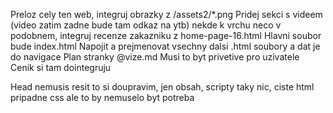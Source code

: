 Preloz cely ten web, integruj obrazky z /assets2/*.png
Pridej sekci s videem (video zatim zadne bude tam odkaz na ytb) nekde k vrchu neco v podobnem, integruj recenze zakazniku z home-page-16.html
Hlavni soubor bude index.html
Napojit a prejmenovat vsechny dalsi .html soubory a dat je do navigace
Plan stranky @vize.md
Musi to byt privetive pro uzivatele
Cenik si tam dointegruju

Head nemusis resit to si doupravim, jen obsah, scripty taky nic, ciste html pripadne css ale to by nemuselo byt potreba